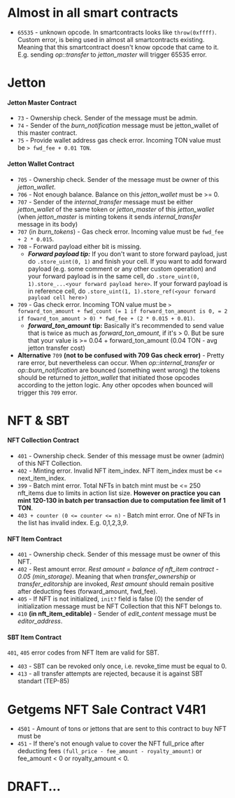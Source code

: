 # Almost in all smart contracts
- `65535` - unknown opcode. In smartcontracts looks like `throw(0xffff)`. Custom error, is being used in almost all smartcontracts existing. Meaning that this smartcontract doesn't know opcode that came to it. E.g. sending *op::transfer* to *jetton_master* will trigger 65535 error.
# Jetton
#### Jetton Master Contract
- `73` - Ownership check. Sender of the message must be admin.
- `74` - Sender of the *burn_notification* message must be jetton_wallet of this master contract.
- `75` - Provide wallet address gas check error. Incoming TON value must be `> fwd_fee + 0.01 TON`.
#### Jetton Wallet Contract
- `705` - Ownership check. Sender of the message must be owner of this *jetton_wallet*.
- `706` - Not enough balance. Balance on this *jetton_wallet* must be >= 0.
- `707` - Sender of the *internal_transfer* message must be either *jetton_wallet* of the same token or *jetton_master* of this *jetton_wallet* (when *jetton_master* is minting tokens it sends *internal_transfer* message in its body)
- `707` (in *burn_tokens*) - Gas check error. Incoming value must be `fwd_fee + 2 * 0.015`.
- `708` - Forward payload either bit is missing.
  - ***Forward payload tip:***
    If you don't want to store forward payload, just do `.store_uint(0, 1)` and finish your cell. If you want to add forward payload (e.g. some comment or any other custom operation) and your forward payload is in the same cell, do `.store_uint(0, 1).store_...<your forward payload here>`. If your forward payload is in reference cell, do `.store_uint(1, 1).store_ref(<your forward payload cell here>)`    
- `709` - Gas check error. Incoming TON value must be `> forward_ton_amount + fwd_count (= 1 if forward_ton_amount is 0, = 2 if foward_ton_amount > 0) * fwd_fee + (2 * 0.015 + 0.01)`.
   - ***forward_ton_amount*** **tip:** Basically it's recommended to send value that is twice as much as *forward_ton_amount*, if it's > 0. But be sure that your value is >= 0.04 + forward_ton_amount (0.04 TON - avg jetton transfer cost)
- **Alternative** `709` **(not to be confused with 709 Gas check error)** - Pretty rare error, but nevertheless can occur. When *op::internal_transfer* or *op::burn_notification* are bounced (something went wrong) the tokens should be returned to *jetton_wallet* that initiated those opcodes according to the jetton logic. Any other opcodes when bounced will trigger this `709` error.
# NFT & SBT
#### NFT Collection Contract
- `401` - Ownership check. Sender of this message must be owner (admin) of this NFT Collection.
- `402` - Minting error. Invalid NFT item_index. NFT item_index must be <= next_item_index.
- `399` - Batch mint error. Total NFTs in batch mint must be <= 250 nft_items due to limits in action list size. **However on practice you can mint 120-130 in batch per transaction due to computation fee limit of 1 TON**.
- `403 + counter (0 <= counter <= n)` - Batch mint error. One of NFTs in the list has invalid index. E.g. 0,1,2,3,*9*.
#### NFT Item Contract
- `401` - Ownership check. Sender of this message must be owner of this NFT.
- `402` - Rest amount error. *Rest amount = balance of nft_item contract - 0.05 (min_storage)*. Meaning that when *transfer_ownership* or *transfer_editorship* are invoked, *Rest amount* should remain positive after deducting fees (forward_amount, fwd_fee).
- `405` - If NFT is not initialized, `init?` field is false (0) the sender of initialization message must be NFT Collection that this NFT belongs to.
- `410` **(in nft_item_editable)** - Sender of *edit_content* message must be *editor_address*.
  
#### SBT Item Contract
`401`, `405` error codes from NFT Item are valid for SBT.
- `403` - SBT can be revoked only once, i.e. revoke_time must be equal to 0.
- `413` - all transfer attempts are rejected, because it is against SBT standart (TEP-85)

# Getgems NFT Sale Contract V4R1
- `4501` - Amount of tons or jettons that are sent to this contract to buy NFT must be 
- `451` - If there's not enough value to cover the NFT full_price after deducting fees `(full_price - fee_amount - royalty_amount)` or fee_amount < 0 or royalty_amount < 0.

# DRAFT...